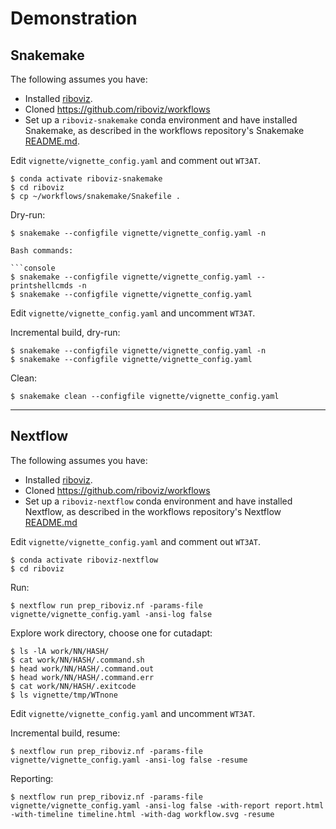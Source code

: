 # Demonstration

## Snakemake

The following assumes you have:

* Installed [riboviz](https://github.com/riboviz/riboviz).
* Cloned https://github.com/riboviz/workflows
* Set up a `riboviz-snakemake` conda environment and have installed Snakemake, as described in the workflows repository's Snakemake [README.md](https://github.com/riboviz/workflows/blob/master/snakemake/README.md).

Edit `vignette/vignette_config.yaml` and comment out `WT3AT`.

```console
$ conda activate riboviz-snakemake
$ cd riboviz
$ cp ~/workflows/snakemake/Snakefile .
```

Dry-run:

```console
$ snakemake --configfile vignette/vignette_config.yaml -n

Bash commands:

```console
$ snakemake --configfile vignette/vignette_config.yaml --printshellcmds -n
$ snakemake --configfile vignette/vignette_config.yaml
```

Edit `vignette/vignette_config.yaml` and uncomment `WT3AT`.

Incremental build, dry-run:

```console
$ snakemake --configfile vignette/vignette_config.yaml -n
$ snakemake --configfile vignette/vignette_config.yaml
```

Clean:

```console
$ snakemake clean --configfile vignette/vignette_config.yaml
```

---

## Nextflow

The following assumes you have:

* Installed [riboviz](https://github.com/riboviz/riboviz).
* Cloned https://github.com/riboviz/workflows
* Set up a `riboviz-nextflow` conda environment and have installed Nextflow, as described in the workflows repository's Nextflow [README.md](https://github.com/riboviz/workflows/blob/master/nextflow/README.md)

Edit `vignette/vignette_config.yaml` and comment out `WT3AT`.

```console
$ conda activate riboviz-nextflow
$ cd riboviz
```

Run:

```console
$ nextflow run prep_riboviz.nf -params-file vignette/vignette_config.yaml -ansi-log false
```

Explore work directory, choose one for cutadapt:

```console
$ ls -lA work/NN/HASH/
$ cat work/NN/HASH/.command.sh 
$ head work/NN/HASH/.command.out 
$ head work/NN/HASH/.command.err 
$ cat work/NN/HASH/.exitcode
$ ls vignette/tmp/WTnone
```

Edit `vignette/vignette_config.yaml` and uncomment `WT3AT`.

Incremental build, resume:

```console
$ nextflow run prep_riboviz.nf -params-file vignette/vignette_config.yaml -ansi-log false -resume
```

Reporting:

```console
$ nextflow run prep_riboviz.nf -params-file vignette/vignette_config.yaml -ansi-log false -with-report report.html -with-timeline timeline.html -with-dag workflow.svg -resume
```
